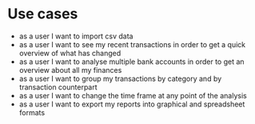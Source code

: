 # Use cases
* as a user I want to import csv data 
* as a user I want to see my recent transactions in order to get a quick overview of what has changed
* as a user I want to analyse multiple bank accounts in order to get an overview about all my finances
* as a user I want to group my transactions by category and by transaction counterpart
* as a user I want to change the time frame at any point of the analysis
* as a user I want to export my reports into graphical and spreadsheet formats